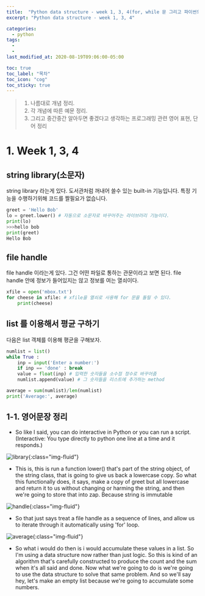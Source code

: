 ```yaml
---
title:  "Python data structure - week 1, 3, 4(for, while 문 그리고 파이썬의 기본 개념)"
excerpt: "Python data structure - week 1, 3, 4"

categories:
  - python
tags:
  -
  - 
last_modified_at: 2020-08-19T09:06:00-05:00

toc: true
toc_label: "목차"
toc_icon: "cog"
toc_sticky: true
---
```


> 1. 나름대로 개념 정리.  
> 2. 각 개념에 따른 예문 정리.  
> 3. 그리고 중간중간 알아두면 좋겠다고 생각하는 프로그래밍 관련 영어 표현, 단어 정리


# 1. Week 1, 3, 4

## string library(소문자)

string library 라는게 있다. 도서관처럼 꺼내어 쓸수 있는 built-in 기능입니다. 특정 기능을 수행하기위해 코드를 짤필요가 없습니다. 


```python
greet = 'Hello Bob'
lo = greet.lower() # 자동으로 소문자로 바꾸어주는 라이브러리 기능이다.
print(lo)
>>>hello bob 
print(greet)
Hello Bob
```

## file handle

file handle 이라는게 있다. 그건 어떤 파일로 통하는 관문이라고 보면 된다. file handle 안에 정보가 들어있지는 않고 정보를 여는 열쇠이다. 

```python
xfile = open('mbox.txt')
for cheese in xfile: # xfile을 열쇠로 사용해 for 문을 돌릴 수 있다.
    print(cheese)
```

## list 를 이용해서 평균 구하기

다음은 list 객체를 이용해 평균을 구해보자. 

```python
numlist = list()
while True :
    inp = input('Enter a number:')
    if inp == 'done' : break
    value = float(inp) # 입력한 숫자들을 소수점 정수로 바꾸어줌
    numlist.append(value) # 그 숫자들을 리스트에 추가하는 method

average = sum(numlist)/len(numlist)
print('Average:', average)
```

## 1-1. 영어문장 정리

- So like I said, you can do interactive in Python or you can run a script.(Interactive: You type directly to python one line at a time and it responds.)  


![library](https://yeonghunko.github.io/assets/img/coursera-python/library.png){:class="img-fluid"}

- This is, this is run a function lower() that's part of the string object, of the string class, that is going to give us back a lowercase copy. So what this functionally does, it says, make a copy of greet but all lowercase and return it to us without changing or harming the string, and then we're going to store that into zap. Because string is immutable 


![handle](https://yeonghunko.github.io/assets/img/coursera-python/handle.png){:class="img-fluid"}

- So that just says treat a file handle as a sequence of lines, and allow us to iterate through it automatically using 'for' loop. 

![average](https://yeonghunko.github.io/assets/img/coursera-python/average.png){:class="img-fluid"}

- So what i would do then is i would accumulate these values in a list. So I'm using a data structure now rather than just logic. So this is kind of an algorithm that's carefully constructed to produce the count and the sum when it's all said and done.  Now what we're going to do is we're going to use the data structure to solve that same problem. And so we'll say hey, let's make an empty list because we're going to accumulate some numbers.


